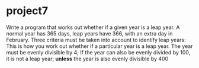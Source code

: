# project7
Write a program that works out whether if a given year is a leap year. A normal year has 365 days, leap years have 366, with an extra day in February.
Three criteria must be taken into account to identify leap years:
This is how you work out whether if a particular year is a leap year.
The year must be evenly divisible by 4; If the year can also be evenly divided by 100, it is not a leap year; **unless** the year is also evenly divisible by 400
